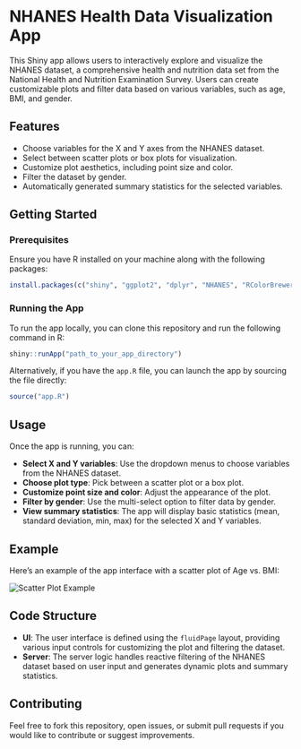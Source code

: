 # NHANES Health Data Visualization App

This Shiny app allows users to interactively explore and visualize the NHANES dataset, a comprehensive health and nutrition data set from the National Health and Nutrition Examination Survey. Users can create customizable plots and filter data based on various variables, such as age, BMI, and gender.

## Features

- Choose variables for the X and Y axes from the NHANES dataset.
- Select between scatter plots or box plots for visualization.
- Customize plot aesthetics, including point size and color.
- Filter the dataset by gender.
- Automatically generated summary statistics for the selected variables.

## Getting Started

### Prerequisites

Ensure you have R installed on your machine along with the following packages:

```r
install.packages(c("shiny", "ggplot2", "dplyr", "NHANES", "RColorBrewer", "shinythemes", "shinycssloaders", "rlang"))
```

### Running the App

To run the app locally, you can clone this repository and run the following command in R:

```r
shiny::runApp("path_to_your_app_directory")
```

Alternatively, if you have the `app.R` file, you can launch the app by sourcing the file directly:

```r
source("app.R")
```

## Usage

Once the app is running, you can:

- **Select X and Y variables**: Use the dropdown menus to choose variables from the NHANES dataset.
- **Choose plot type**: Pick between a scatter plot or a box plot.
- **Customize point size and color**: Adjust the appearance of the plot.
- **Filter by gender**: Use the multi-select option to filter data by gender.
- **View summary statistics**: The app will display basic statistics (mean, standard deviation, min, max) for the selected X and Y variables.

## Example

Here’s an example of the app interface with a scatter plot of Age vs. BMI:

![Scatter Plot Example](https://github.com/EemanAbbasi/r_shiny/blob/main/rshiny_app.png)

## Code Structure

- **UI**: The user interface is defined using the `fluidPage` layout, providing various input controls for customizing the plot and filtering the dataset.
- **Server**: The server logic handles reactive filtering of the NHANES dataset based on user input and generates dynamic plots and summary statistics.

## Contributing

Feel free to fork this repository, open issues, or submit pull requests if you would like to contribute or suggest improvements.
